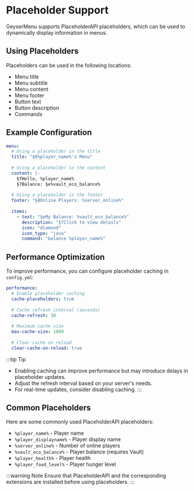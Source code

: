 # Placeholder Support

GeyserMenu supports PlaceholderAPI placeholders, which can be used to dynamically display information in menus.

## Using Placeholders

Placeholders can be used in the following locations:

- Menu title
- Menu subtitle
- Menu content
- Menu footer
- Button text
- Button description
- Commands

## Example Configuration

```yaml
menu:
  # Using a placeholder in the title
  title: "§6%player_name%'s Menu"
  
  # Using a placeholder in the content
  content: |- 
    §fHello, %player_name%
    §7Balance: §e%vault_eco_balance%
  
  # Using a placeholder in the footer
  footer: "§8Online Players: %server_online%"
  
  items:
    - text: "§eMy Balance: %vault_eco_balance%"
      description: "§7Click to view details"
      icon: "diamond"
      icon_type: "java"
      command: "balance %player_name%"
```
## Performance Optimization
To improve performance, you can configure placeholder caching in `config.yml`:
```yaml
performance:
  # Enable placeholder caching
  cache-placeholders: true
  
  # Cache refresh interval (seconds)
  cache-refresh: 30
  
  # Maximum cache size
  max-cache-size: 1000
  
  # Clear cache on reload
  clear-cache-on-reload: true
```

:::tip Tip
- Enabling caching can improve performance but may introduce delays in placeholder updates.
- Adjust the refresh interval based on your server's needs.
- For real-time updates, consider disabling caching. 
:::

## Common Placeholders
Here are some commonly used PlaceholderAPI placeholders:
- `%player_name%` - Player name
- `%player_displayname%` - Player display name
- `%server_online%` - Number of online players
- `%vault_eco_balance%` - Player balance (requires Vault)
- `%player_health%` - Player health
- `%player_food_level%` - Player hunger level

:::warning 
Note Ensure that PlaceholderAPI and the corresponding extensions are installed before using placeholders. 
:::
